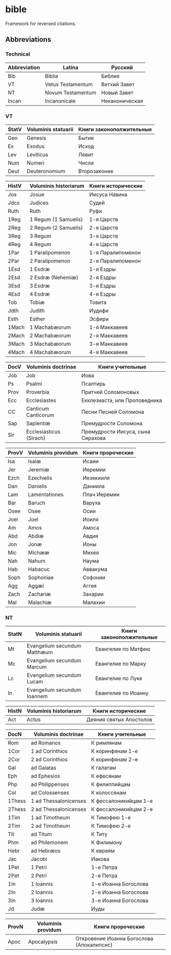 # bible
Framework for reversed citations.

## Abbreviations

### Technical

| Abbreviation | Latina            | Русский
|:-------------|-------------------|---------
| Bib          | Biblia            | Библия
| VT           | Vetus Testamentum | Ветхий Завет
| NT           | Novum Testamentum | Новый Завет
| Incan        | Incanonicale      | Неканоническая

### VT

| StatV | Voluminis statuarii | Книги законополжительные
|:------|---------------------|---------------
| Gen   | Genesis             | Бытие
| Ex    | Exodus              | Исход
| Lev   | Leviticus           | Левит
| Num   | Numeri              | Числа
| Deut  | Deuteronomium       | Второзаконие

| HistV | Voluminis historiarum | Книги исторические
|:------|-----------------------|---------------
| Jos   | Josue                 | Иисуса Навина
| Jdcs  | Judices               | Судей
| Ruth  | Ruth                  | Руфи
| 1Reg  | 1 Regum (1 Samuelis)  | 1-я Царств
| 2Reg  | 2 Regum (2 Samuelis)  | 2-я Царств
| 3Reg  | 3 Regum               | 3-я Царств
| 4Reg  | 4 Regum               | 4-я Царств
| 1Par  | 1 Paralipomenon       | 1-я Паралипоменон
| 2Par  | 2 Paralipomenon       | 2-я Паралипоменон
| 1Esd  | 1 Esdræ               | 1-я Ездры
| 2Esd  | 2 Esdræ (Nehemiæ)     | 2-я Ездры
| 3Esd  | 3 Esdræ               | 3-я Ездры
| 4Esd  | 4 Esdræ               | 4-я Ездры
| Tob   | Tobiæ                 | Товита
| Jdth  | Judith                | Иудифи
| Esth  | Esther                | Эсфири
| 1Mach | 1 Machabæorum         | 1-я Маккавеев
| 2Mach | 2 Machabæorum         | 2-я Маккавеев
| 3Mach | 3 Machabæorum         | 3-я Маккавеев
| 4Mach | 4 Machabæorum         | 4-я Маккавеев

| DocV | Voluminis doctrinae     | Книги учительные
|:-----|-------------------------|---------------
| Job  | Job                     | Иова
| Ps   | Psalmi                  | Псалтирь
| Prov | Proverbia               | Притчей Соломоновых
| Ecc  | Ecclesiastes            | Екклезиаста, или Проповедника
| CC   | Canticum Canticorum     | Песни Песней Соломона
| Sap  | Sapientiæ               | Премудрости Соломона
| Sir  | Ecclesiasticus (Sirach) | Премудрости Иисуса, сына Сирахова

| ProvV | Voluminis providum | Книги пророческие
|:------|--------------------|---------------
| Isa   | Isaiæ              | Исаии
| Jer   | Jeremiæ            | Иеремии
| Ezch  | Ezechielis         | Иезекииля
| Dan   | Danielis           | Даниила
| Lam   | Lamentationes      | Плач Иеремии
| Bar   | Baruch             | Варуха
| Osee  | Osee               | Осии
| Joel  | Joel               | Иoиля
| Am    | Amos               | Амоса
| Abd   | Abdiæ              | Авдия
| Jon   | Jonæ               | Ионы
| Mic   | Michææ             | Михея
| Nah   | Nahum              | Наума
| Hab   | Habacuc            | Аввакума
| Soph  | Sophoniae          | Софонии
| Agg   | Aggæi              | Аггея
| Zach  | Zachariæ           | Захарии
| Mal   | Malachiæ           | Малахии

### NT

| StatN | Voluminis statuarii          | Книги законополжительные
|:------|------------------------------|---------------
| Mt    | Evangelium secundum Matthæum | Евангелие по Матфею
| Mc    | Evangelium secundum Marcum   | Евангелие по Марку
| Lc    | Evangelium secundum Lucam    | Евангелие по Луке
| In    | Evangelium secundum Ioannem  | Евангелие по Иоанну

| HistN | Voluminis historiarum | Книги исторические
|:------|-----------------------|---------------
| Act   | Actus                 | Деяния святых Апостолов

| DocN   | Voluminis doctrinae   | Книги учительные
|:-------|-----------------------|---------------
| Rom    | ad Romanos            | К римлянам
| 1Cor   | 1 ad Corinthios       | К коринфянам 1-е
| 2Cor   | 2 ad Corinthios       | К коринфянам 2-е
| Gal    | ad Galatas            | К галатам
| Eph    | ad Ephesios           | К ефесянам
| Php    | ad Philippenses       | К филиппийцам
| Col    | ad Colossenses        | К колоссянам
| 1Thess | 1 ad Thessalonicenses | К фессалоникийцам 1-е
| 2Thess | 2 ad Thessalonicenses | К фессалоникийцам 2-е
| 1Tim   | 1 ad Timotheum        | К Тимофею 1-е
| 2Tim   | 2 ad Timotheum        | К Тимофею 2-е
| Tit    | ad Titum              | К Титу
| Phm    | ad Philemonem         | К Филимону
| Hebr   | ad Hebræos            | К евреям
| Jac    | Jacobi                | Иакова
| 1Pet   | 1 Petri               | 1-е Петра
| 2Pet   | 2 Petri               | 2-е Петра
| 1In    | 1 Ioannis             | 1-е Иоанна Богослова
| 2In    | 2 Ioannis             | 2-е Иоанна Богослова
| 3In    | 3 Ioannis             | 3-е Иоанна Богослова
| Jd     | Judæ                  | Иуды

| ProvN | Voluminis providum | Книги пророческие
|:------|--------------------|---------------
| Apoc  | Apocalypsis        | Откровение Иоанна Богослова (Апокалипсис)


